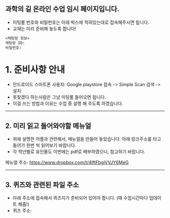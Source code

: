 ## 과학의 길 온라인 수업 임시 페이지입니다.
- 미팅룸 번호와 비밀번호는 아래 박스에 적혀있는대로 접속해주시면 됩니다.
- 교재는 미리 준비해 놓도록 합니다! 

```markdown
<채팅방 정보>
채팅방 ID:
비밀번호:

```
# 1. 준비사항 안내 
- 안드로이드 스마트폰 사용자: Google playstore 접속 -> Simple Scan 검색 -> 설치
- 못찾겠다 하는사람은 그냥 미팅룸 들어오면 됩니다.
- 이걸 쓰는 방법과 이유는 수업 중 설명 해 주도록 하겠습니다.

<hr/>

## 2. 미리 읽고 들어와야할 메뉴얼
- 위에 설명한 어플과 관련해서, 메뉴얼을 만들어 놓았습니다. 아래 링크주소를 타고 들어가 한번 씩 읽어보기 바랍니다.
- 각 학년별로 유인물도 이번에는 pdf로 배부하였으니, 참고하기 바랍니다.

메뉴얼 주소: https://www.dropbox.com/t/4IftFbgjVVJY6MeG

<hr/>

## 3. 퀴즈와 관련된 파일 주소
- 아래 주소에 접속해서 퀴즈지가 준비되어 있어야 합니다. (매 수업시간마다 업데이트 해줌!)
- 퀴즈 주소: 
